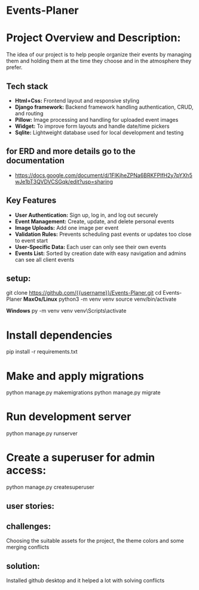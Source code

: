 # Events-Planer

# Project Overview and Description:
 The idea of ​​our project is to help people organize their events by managing them and holding them at the time they choose and in the atmosphere they prefer.

## Tech stack
- **Html+Css:** Frontend layout and responsive styling
- **Django framework:** Backend framework handling authentication, CRUD, and routing 
- **Pillow:** Image processing and handling for uploaded event images 
- **Widget:** To improve form layouts and handle date/time pickers
- **Sqlite:** Lightweight database used for local development and testing

## for ERD and more details go to the documentation 
* https://docs.google.com/document/d/1FlKjheZPNa6BRKFPlfH2y7pYXh5wJe1bT3QVDVCSGqk/edit?usp=sharing

## Key Features
- **User Authentication:** Sign up, log in, and log out securely  
- **Event Management:** Create, update, and delete personal events  
- **Image Uploads:** Add one image per event  
- **Validation Rules:** Prevents scheduling past events or updates too close to event start  
- **User-Specific Data:** Each user can only see their own events  
- **Events List:** Sorted by creation date with easy navigation and admins can see all client events 

## setup:
git clone https://github.com/{{username}}/Events-Planer.git
cd Events-Planer
**MaxOs/Linux**
python3 -m venv venv
source venv/bin/activate

**Windows**
py -m venv venv
venv\Scripts\activate

# Install dependencies
pip install -r requirements.txt

# Make and apply migrations
python manage.py makemigrations
python manage.py migrate

# Run development server
python manage.py runserver

# Create a superuser for admin access:
python manage.py createsuperuser

## user stories:

## challenges:
Choosing the suitable assets for the project, the theme colors and some merging conflicts

## solution: 
Installed github desktop and it helped a lot with solving conflicts
